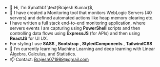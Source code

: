 - 👋 Hi, I’m $\mathbf \text{Brajesh Kumar}$, 
- 👀 I have created a Monitoring tool that monitors WebLogic Servers (40 servers) and defined automated actions like heap memory clearing etc.
- I have written a full stack end-to-end monitoring application, where servers events I am capturing using $\mathbf {PowerShell}$ scripts and then controlling data flows using $\mathbf {ExpressJS}$ (for APIs) and then using $\mathbf {ReactJS}$ for UI UX.
- For styling I use $\mathbf {SASS}$ , $\mathbf {Bootstrap}$ , $\mathbf {Styled Components}$ , $\mathbf {Tailwind CSS}$ 
- 🌱 I’m currently learning Machine Learning and deep learning with Linear Algebra, Calculus, and Statistics.
- 📫 Contact: Brajesh071989@gmail.com 

<!---
brajeshkumar1989/brajeshkumar1989 is a ✨ special ✨ repository because its `README.md` (this file) appears on your GitHub profile.
You can click the Preview link to take a look at your changes.
--->
